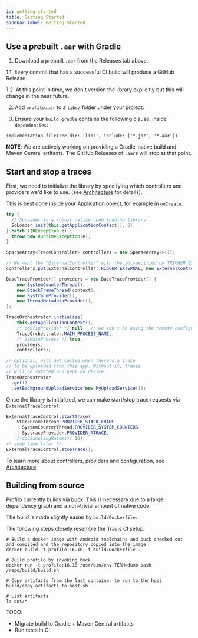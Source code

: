```yaml
---
id: getting-started
title: Getting Started
sidebar_label: Getting Started
---
```


## Use a prebuilt `.aar` with Gradle

1. Download a prebuilt `.aar` from the Releases tab above.

  1.1. Every commit that has a successful CI build will produce a GitHub Release.

  1.2. At this point in time, we don't version the library explicitly but this will change in the near future.

2. Add `profilo.aar` to a `libs/` folder under your project.

3. Ensure your `build.gradle` contains the following clause, inside `dependencies`:

```
implementation fileTree(dir: 'libs', include: ['*.jar', '*.aar'])
```

**NOTE**: We are actively working on providing a Gradle-native build and Maven Central artifacts. The GitHub Releases of `.aar`s will stop at that point.

## Start and stop a traces

First, we need to initialize the library by specifying which controllers and providers we'd like to use. (see [Architecture](architecture.md) for details).

This is best done inside your Application object, for example in `onCreate`.

```java
try {
  // SoLoader is a robust native code loading library.
  SoLoader.init(this.getApplicationContext(), 0);
} catch (IOException e) {
  throw new RuntimeException(e);
}

SparseArray<TraceController> controllers = new SparseArray<>(1);

// We want the "ExternalController" with the id specified by TRIGGER_EXTERNAL.
controllers.put(ExternalController.TRIGGER_EXTERNAL, new ExternalController());

BaseTraceProvider[] providers = new BaseTraceProvider[] {
    new SystemCounterThread(),
    new StackFrameThread(context),
    new SystraceProvider(),
    new ThreadMetadataProvider(),
};

TraceOrchestrator.initialize(
    this.getApplicationContext(),
    /* configProvider */ null,  // we won't be using the remote configurability in this example
    TraceOrchestrator.MAIN_PROCESS_NAME,
    /* isMainProcess */ true,
    providers,
    controllers);

// Optional, will get called when there's a trace
// to be uploaded from this app. Without it, traces
// will be rotated and kept on device.
TraceOrchestrator
  .get()
  .setBackgroundUploadService(new MyUploadService());
```

Once the library is initialized, we can make start/stop trace requests via `ExternalTraceControl`:

```java
ExternalTraceControl.startTrace(
    StackFrameThread.PROVIDER_STACK_FRAME
    | SystemCounterThread.PROVIDER_SYSTEM_COUNTERS
    | SystraceProvider.PROVIDER_ATRACE,
    /*cpuSamplingRateMs*/ 10);
/* some time later */
ExternalTraceControl.stopTrace();
```

To learn more about controllers, providers and configuration, see [Architecture](architecture.md).

## Building from source
Profilo currently builds via [buck](https://buckbuild.com). This is necessary due to a large dependency graph and a non-trivial amount of native code.

The build is made slightly easier by `build/Dockerfile`.

The following steps closely resemble the Travis CI setup:

```
# Build a docker image with Android toolchains and buck checked out and compiled and the repository copied into the image
docker build -t profilo:16.10 -f build/Dockerfile .

# Build profilo by invoking buck
docker run -t profilo:16.10 /usr/bin/env TERM=dumb bash /repo/build/build.sh

# Copy artifacts from the last container to run to the host
build/copy_artifacts_to_host.sh

# List artifacts
ls out/*
```

TODO:
* Migrate build to Gradle + Maven Central artifacts
* Run tests in CI
